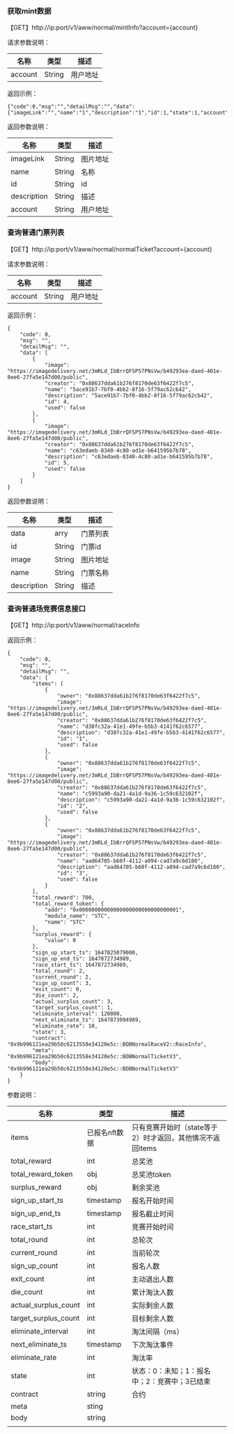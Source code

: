 ### 获取mint数据

【GET】http://ip:port/v1/aww/normal/mintInfo?account={account}

请求参数说明：

| 名称    | 类型   | 描述     |
| ------- | ------ | -------- |
| account | String | 用户地址 |

返回示例：

```
{"code":0,"msg":"","detailMsg":"","data":{"imageLink":"","name":"1","description":"1","id":1,"state":1,"account":"456"}}
```

返回参数说明：

| 名称        | 类型   | 描述     |
| ----------- | ------ | -------- |
| imageLink   | String | 图片地址 |
| name        | String | 名称     |
| id          | String | id       |
| description | String | 描述     |
| account     | String | 用户地址 |



### 查询普通门票列表

【GET】http://ip:port/v1/aww/normal/normalTicket?account={account}

请求参数说明：

| 名称    | 类型   | 描述     |
| ------- | ------ | -------- |
| account | String | 用户地址 |



返回示例：

```
{
    "code": 0,
    "msg": "",
    "detailMsg": "",
    "data": [
        {
            "image": "https://imagedelivery.net/3mRLd_IbBrrQFSP57PNsVw/b49293ea-daed-401e-8ee6-27fa5e147d00/public",
            "creator": "0x88637dda61b276f8170de63f6422f7c5",
            "name": "5ace91b7-7bf0-4bb2-8f16-5f79ac62cb42",
            "description": "5ace91b7-7bf0-4bb2-8f16-5f79ac62cb42",
            "id": 4,
            "used": false
        },
        {
            "image": "https://imagedelivery.net/3mRLd_IbBrrQFSP57PNsVw/b49293ea-daed-401e-8ee6-27fa5e147d00/public",
            "creator": "0x88637dda61b276f8170de63f6422f7c5",
            "name": "c63edaeb-8340-4c80-ad1e-b641595b7b78",
            "description": "c63edaeb-8340-4c80-ad1e-b641595b7b78",
            "id": 5,
            "used": false
        }
    ]
}
```

返回参数说明：

| 名称        | 类型   | 描述     |
| ----------- | ------ | -------- |
| data        | arry   | 门票列表 |
| id          | String | 门票id   |
| image       | String | 图片地址 |
| name        | String | 门票名称 |
| description | String | 描述     |



### 查询普通场竞赛信息接口

【GET】http://ip:port/v1/aww/normal/raceInfo

返回示例：

```
{
    "code": 0,
    "msg": "",
    "detailMsg": "",
    "data": {
        "items": [
            {
                "owner": "0x88637dda61b276f8170de63f6422f7c5",
                "image": "https://imagedelivery.net/3mRLd_IbBrrQFSP57PNsVw/b49293ea-daed-401e-8ee6-27fa5e147d00/public",
                "creator": "0x88637dda61b276f8170de63f6422f7c5",
                "name": "d38fc32a-41e1-49fe-b5b3-4141f62c6577",
                "description": "d38fc32a-41e1-49fe-b5b3-4141f62c6577",
                "id": "1",
                "used": false
            },
            {
                "owner": "0x88637dda61b276f8170de63f6422f7c5",
                "image": "https://imagedelivery.net/3mRLd_IbBrrQFSP57PNsVw/b49293ea-daed-401e-8ee6-27fa5e147d00/public",
                "creator": "0x88637dda61b276f8170de63f6422f7c5",
                "name": "c5993a90-da21-4a1d-9a36-1c59c632102f",
                "description": "c5993a90-da21-4a1d-9a36-1c59c632102f",
                "id": "2",
                "used": false
            },
            {
                "owner": "0x88637dda61b276f8170de63f6422f7c5",
                "image": "https://imagedelivery.net/3mRLd_IbBrrQFSP57PNsVw/b49293ea-daed-401e-8ee6-27fa5e147d00/public",
                "creator": "0x88637dda61b276f8170de63f6422f7c5",
                "name": "aad64705-b60f-4112-a094-cad7a9c6d180",
                "description": "aad64705-b60f-4112-a094-cad7a9c6d180",
                "id": "3",
                "used": false
            }
        ],
        "total_reward": 700,
        "total_reward_token": {
            "addr": "0x00000000000000000000000000000001",
            "module_name": "STC",
            "name": "STC"
        },
        "surplus_reward": {
            "value": 0
        },
        "sign_up_start_ts": 1647825079000,
        "sign_up_end_ts": 1647872734989,
        "race_start_ts": 1647872734989,
        "total_round": 2,
        "current_round": 2,
        "sign_up_count": 3,
        "exit_count": 0,
        "die_count": 2,
        "actual_surplus_count": 3,
        "target_surplus_count": 1,
        "eliminate_interval": 120000,
        "next_eliminate_ts": 1647873094989,
        "eliminate_rate": 10,
        "state": 3,
        "contract": "0x9b996121ea29b50c6213558e34120e5c::BOBNormalRaceV2::RaceInfo",
        "meta": "0x9b996121ea29b50c6213558e34120e5c::BOBNormalTicketV3",
        "body": "0x9b996121ea29b50c6213558e34120e5c::BOBNormalTicketV3"
    }
}
```

参数说明：

| 名称                 | 类型          | 描述                                                      |
| -------------------- | ------------- | --------------------------------------------------------- |
| items                | 已报名nft数据 | 只有竞赛开始时（state等于2）时才返回，其他情况不返回items |
| total_reward         | int           | 总奖池                                                    |
| total_reward_token   | obj           | 总奖池token                                               |
| surplus_reward       | obj           | 剩余奖池                                                  |
| sign_up_start_ts     | timestamp     | 报名开始时间                                              |
| sign_up_end_ts       | timestamp     | 报名截止时间                                              |
| race_start_ts        | int           | 竞赛开始时间                                              |
| total_round          | int           | 总轮次                                                    |
| current_round        | int           | 当前轮次                                                  |
| sign_up_count        | int           | 报名人数                                                  |
| exit_count           | int           | 主动退出人数                                              |
| die_count            | int           | 累计淘汰人数                                              |
| actual_surplus_count | int           | 实际剩余人数                                              |
| target_surplus_count | int           | 目标剩余人数                                              |
| eliminate_interval   | int           | 淘汰间隔（ms）                                            |
| next_eliminate_ts    | timestamp     | 下次淘汰事件                                              |
| eliminate_rate       | int           | 淘汰率                                                    |
| state                | int           | 状态：0：未知；1：报名中；2：竞赛中；3已结束              |
| contract             | string        | 合约                                                      |
| meta                 | sting         |                                                           |
| body                 | string        |                                                           |
|                      |               |                                                           |

